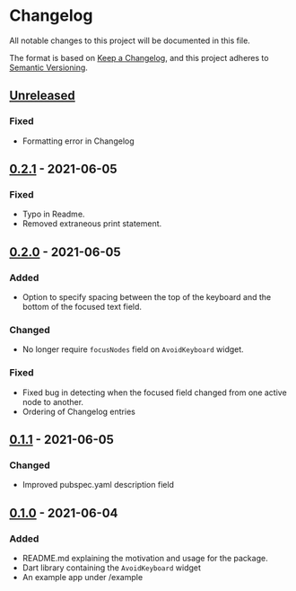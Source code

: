 # Changelog

All notable changes to this project will be documented in this file.

The format is based on [Keep a Changelog](https://keepachangelog.com/en/1.0.0/),
and this project adheres to [Semantic Versioning](https://semver.org/spec/v2.0.0.html).

## [Unreleased]

### Fixed

- Formatting error in Changelog

## [0.2.1] - 2021-06-05

### Fixed

- Typo in Readme.
- Removed extraneous print statement.

## [0.2.0] - 2021-06-05

### Added

- Option to specify spacing between the top of the keyboard and the bottom of the 
  focused text field.

### Changed

- No longer require `focusNodes` field on `AvoidKeyboard` widget.

### Fixed

- Fixed bug in detecting when the focused field changed from one active node to another.
- Ordering of Changelog entries

## [0.1.1] - 2021-06-05

### Changed

- Improved pubspec.yaml description field

## [0.1.0] - 2021-06-04

### Added

- README.md explaining the motivation and usage for the package.
- Dart library containing the `AvoidKeyboard` widget
- An example app under /example

[0.1.0]: https://github.com/HornMichaelS/flutter_avoid_keyboard/releases/tag/v0.1.0-alpha
[0.1.1]: https://github.com/HornMichaelS/flutter_avoid_keyboard/releases/tag/v0.1.1-alpha
[0.2.0]: https://github.com/HornMichaelS/flutter_avoid_keyboard/releases/tag/v0.2.0-alpha
[0.2.1]: https://github.com/HornMichaelS/flutter_avoid_keyboard/releases/tag/v0.2.1-alpha
[Unreleased]: https://github.com/HornMichaelS/flutter_avoid_keyboard/compare/v0.2.1-alpha...HEAD
